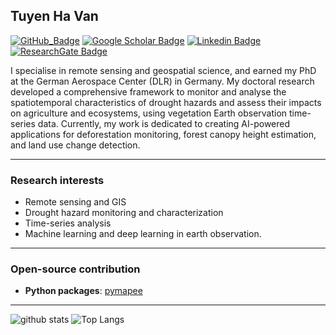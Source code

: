 ## Tuyen Ha Van

[![GitHub_Badge](https://img.shields.io/github/followers/tuyenhavan?style=social)](https://github.com/tuyenhavan?tab=followers)
[![Google Scholar Badge](https://img.shields.io/badge/Google-scholar-bluegray)](https://scholar.google.com/citations?user=5DBgVpUAAAAJ&hl=en)
[![Linkedin Badge](https://img.shields.io/badge/My-LinkeIn-blue)](https://www.linkedin.com/in/tuyen-ha-van-435856128/)
[![ResearchGate Badge](https://img.shields.io/badge/My-ResearchGate-yellow)](https://www.researchgate.net/profile/Tuyen-Ha/research)

I specialise in remote sensing and geospatial science, and earned my PhD at the German Aerospace Center (DLR) in Germany. My doctoral research developed a comprehensive framework to monitor and analyse the spatiotemporal characteristics of drought hazards and assess their impacts on agriculture and ecosystems, using vegetation Earth observation time-series data. Currently, my work is dedicated to creating AI-powered applications for deforestation monitoring, forest canopy height estimation, and land use change detection. 

--- 
### Research interests

- Remote sensing and GIS
- Drought hazard monitoring and characterization
- Time-series analysis
- Machine learning and deep learning in earth observation.
---

### Open-source contribution

- **Python packages**: [pymapee](https://github.com/tuyenhavan/pymapee)

---
![github stats](https://github-readme-stats-sigma-five.vercel.app/api?username=tuyenhavan&show_icons=true)
![Top Langs](https://github-readme-stats-sigma-five.vercel.app/api/top-langs/?username=tuyenhavan&langs_count=3&hide=javascript,go,html,css,tex)

<!-- ![Top Langs](https://github-readme-stats.vercel.app/api/top-langs/?username=tuyenhavan&hide_langs_below=10) -->
